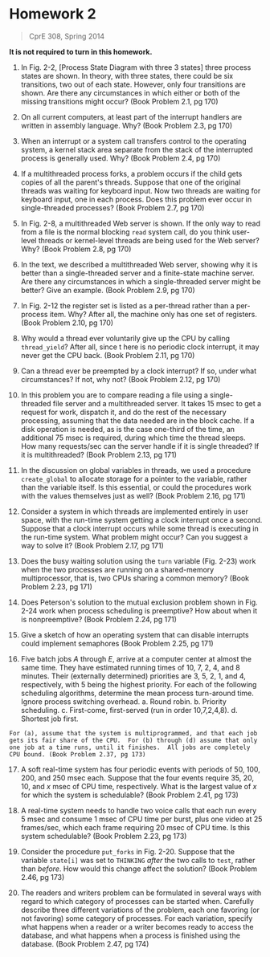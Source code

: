 # Homework 2
> CprE 308, Spring 2014

**It is not required to turn in this homework.**

 1. In Fig. 2-2, [Process State Diagram with three 3 states] three process states are shown. In theory, with three states, there could be six transitions, two out of each state.  However, only four transitions are shown.  Are there any circumstances in which either or both of the missing transitions might occur? (Book Problem 2.1, pg 170)

 2. On all current computers, at least part of the interrupt handlers are written in assembly language. Why? (Book Problem 2.3, pg 170)

 3. When an interrupt or a system call transfers control to the operating system, a kernel stack area separate from the stack of the interrupted process is generally used.  Why? (Book Problem 2.4, pg 170)

 4. If a multithreaded process forks, a problem occurs if the child gets copies of all the parent's threads.  Suppose that one of the original threads was waiting for keyboard input.  Now two threads are waiting for keyboard input, one in each process.  Does this problem ever occur in single-threaded processes? (Book Problem 2.7, pg 170)

 5. In Fig. 2-8, a multithreaded Web server is shown.  If the only way to read from a file is the normal blocking `read` system call, do you think user-level threads or kernel-level threads are being used for the Web server?  Why? (Book Problem 2.8, pg 170)

 6. In the text, we described a multithreaded Web server, showing why it is better than a single-threaded server and a finite-state machine server.  Are there any circumstances in which a single-threaded server might be better?  Give an example. (Book Problem 2.9, pg 170)

 7. In Fig. 2-12 the register set is listed as a per-thread rather than a per-process item. Why? After all, the machine only has one set of registers. (Book Problem 2.10, pg 170)

 8. Why would a thread ever voluntarily give up the CPU by calling `thread_yield`? After all, since t here is no periodic clock interrupt, it may never get the CPU back. (Book Problem 2.11, pg 170)

 9. Can a thread ever be preempted by a clock interrupt?  If so, under what circumstances? If not, why not? (Book Problem 2.12, pg 170)

 10. In this problem you are to compare reading a file using a single-threaded file server and a multithreaded server.  It takes 15 msec to get a request for work, dispatch it, and do the rest of the necessary processing, assuming that the data needed are in the block cache.  If a disk operation is needed, as is the case one-third of the time, an additional 75 msec is required, during which time the thread sleeps.  How many requests/sec can the server handle if it is single threaded? If it is multithreaded? (Book Problem 2.13, pg 171)

 11. In the discussion on global variables in threads, we used a procedure `create_global` to allocate storage for a pointer to the variable, rather than the variable itself. Is this essential, or could the procedures work with the values themselves just as well? (Book Problem 2.16, pg 171)

 12. Consider a system in which threads are implemented entirely in user space, with the run-time system getting a clock interrupt once a second. Suppose that a clock interrupt occurs while some thread is executing in the run-time system.  What problem might occur?  Can you suggest a way to solve it? (Book Problem 2.17, pg 171)

 13. Does the busy waiting solution using the `turn` variable (Fig. 2-23) work when the two processes are running on a shared-memory multiprocessor, that is, two CPUs sharing a common memory? (Book Problem 2.23, pg 171)

 14. Does Peterson's solution to the mutual exclusion problem shown in Fig. 2-24 work when process scheduling is preemptive?  How about when it is nonpreemptive? (Book Problem 2.24, pg 171)

 15. Give a sketch of how an operating system that can disable interrupts could implement semaphores (Book Problem 2.25, pg 171)

 16. Five batch jobs *A* through *E*, arrive at a computer center at almost the same time.  They have estimated running times of 10, 7, 2, 4, and 8 minutes.  Their (externally determined) priorities are 3, 5, 2, 1, and 4, respectively, with 5 being the highest priority.  For each of the following scheduling algorithms, determine the mean process turn-around time.  Ignore process switching overhead.
    a. Round robin.
    b. Priority scheduling.
    c. First-come, first-served (run in order 10,7,2,4,8).
    d. Shortest job first.

    For (a), assume that the system is multiprogrammed, and that each job gets its fair share of the CPU.  For (b) through (d) assume that only one job at a time runs, until it finishes.  All jobs are completely CPU bound. (Book Problem 2.37, pg 173)

 17. A soft real-time system has four periodic events with periods of 50, 100, 200, and 250 msec each.  Suppose that the four events require 35, 20, 10, and *x* msec of CPU time, respectively.  What is the largest value of *x* for which the system is schedulable? (Book Problem 2.41, pg 173)

 18. A real-time system needs to handle two voice calls that each run every 5 msec and consume 1 msec of CPU time per burst, plus one video at 25 frames/sec, which each frame requiring 20 msec of CPU time.  Is this system schedulable? (Book Problem 2.23, pg 173)

 19. Consider the procedure `put_forks` in Fig. 2-20.  Suppose that the variable `state[i]` was set to `THINKING` *after* the two calls to `test`, rather than *before*.  How would this change affect the solution? (Book Problem 2.46, pg 173)

 20. The readers and writers problem can be formulated in several ways with regard to which category of processes can be started when.  Carefully describe three different variations of the problem, each one favoring (or not favoring) some category of processes.  For each variation, specify what happens when a reader or a writer becomes ready to access the database, and what happens when a process is finished using the database. (Book Problem 2.47, pg 174)
